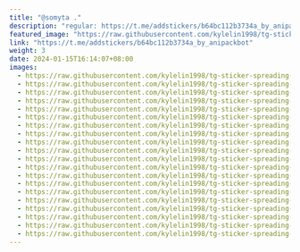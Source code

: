 ```yaml
---
title: "@somyta ."
description: "regular: https://t.me/addstickers/b64bc112b3734a_by_anipackbot"
featured_image: "https://raw.githubusercontent.com/kylelin1998/tg-sticker-spreading-worldwide-images/main/img/a8e17743-6252-4014-b1cf-d3ac403c4b77.jpg"
link: "https://t.me/addstickers/b64bc112b3734a_by_anipackbot"
weight: 3
date: 2024-01-15T16:14:07+08:00
images:
  - https://raw.githubusercontent.com/kylelin1998/tg-sticker-spreading-worldwide-images/main/img/a8e17743-6252-4014-b1cf-d3ac403c4b77.jpg
  - https://raw.githubusercontent.com/kylelin1998/tg-sticker-spreading-worldwide-images/main/img/172606cb-6bca-4f49-b373-2273e5146d9f.jpg
  - https://raw.githubusercontent.com/kylelin1998/tg-sticker-spreading-worldwide-images/main/img/2737510e-3be2-4a0e-9bfe-cb5c775e20dc.jpg
  - https://raw.githubusercontent.com/kylelin1998/tg-sticker-spreading-worldwide-images/main/img/980004b5-adb9-4df5-98ff-2196af34ad86.jpg
  - https://raw.githubusercontent.com/kylelin1998/tg-sticker-spreading-worldwide-images/main/img/2925598a-2029-4860-99cb-c7376bd11bb2.jpg
  - https://raw.githubusercontent.com/kylelin1998/tg-sticker-spreading-worldwide-images/main/img/7c930404-f687-4ecb-ad6f-ee99d0cd101a.jpg
  - https://raw.githubusercontent.com/kylelin1998/tg-sticker-spreading-worldwide-images/main/img/402dea3a-0031-4a4a-a9aa-2ad6054ffe79.jpg
  - https://raw.githubusercontent.com/kylelin1998/tg-sticker-spreading-worldwide-images/main/img/9bb49719-77c2-46b8-8023-fdf8d9cd6527.jpg
  - https://raw.githubusercontent.com/kylelin1998/tg-sticker-spreading-worldwide-images/main/img/aa3ce2b6-ea5b-4d7d-bb2b-7d7c511978af.jpg
  - https://raw.githubusercontent.com/kylelin1998/tg-sticker-spreading-worldwide-images/main/img/1133cd6d-5264-406e-9fc0-ade26cb9a3d7.jpg
  - https://raw.githubusercontent.com/kylelin1998/tg-sticker-spreading-worldwide-images/main/img/45226909-7ff3-47c6-ae17-c69a8de78066.jpg
  - https://raw.githubusercontent.com/kylelin1998/tg-sticker-spreading-worldwide-images/main/img/1e2de631-b8f2-48fa-9a0c-f1b680e792a1.jpg
  - https://raw.githubusercontent.com/kylelin1998/tg-sticker-spreading-worldwide-images/main/img/823ed0ba-1933-4b80-ab33-3c170ee4f8ed.jpg
  - https://raw.githubusercontent.com/kylelin1998/tg-sticker-spreading-worldwide-images/main/img/e853d4bb-f144-4e6b-877a-a55129c6da4e.jpg
  - https://raw.githubusercontent.com/kylelin1998/tg-sticker-spreading-worldwide-images/main/img/2d22eefa-bd74-49aa-b629-bd575cf5aefc.jpg
  - https://raw.githubusercontent.com/kylelin1998/tg-sticker-spreading-worldwide-images/main/img/2e59fc6d-7917-403f-b82e-ff223f86521e.jpg
  - https://raw.githubusercontent.com/kylelin1998/tg-sticker-spreading-worldwide-images/main/img/f7bcc262-5217-4877-98a1-f965e78bcdd9.jpg
  - https://raw.githubusercontent.com/kylelin1998/tg-sticker-spreading-worldwide-images/main/img/03c68020-76a6-4bab-8eef-965307105542.jpg
  - https://raw.githubusercontent.com/kylelin1998/tg-sticker-spreading-worldwide-images/main/img/c25a6474-91fc-4e03-8a31-e0889436c8d5.jpg
  - https://raw.githubusercontent.com/kylelin1998/tg-sticker-spreading-worldwide-images/main/img/da1927e0-2757-47ce-9fc7-a857f43a0549.jpg
---
```

